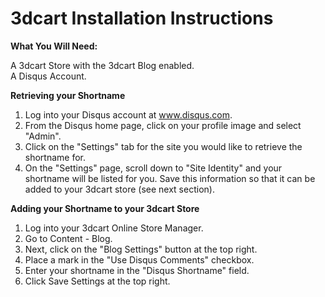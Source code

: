 # 3dcart Installation Instructions

**What You Will Need:**

A 3dcart Store with the 3dcart Blog enabled.  
A Disqus Account.  

**Retrieving your Shortname**
1. Log into your Disqus account at www.disqus.com.  
2. From the Disqus home page, click on your profile image and select "Admin".   
3. Click on the "Settings" tab for the site you would like to retrieve the shortname for.   
4. On the "Settings" page, scroll down to "Site Identity" and your shortname will be listed for you. Save this information so that it can be added to your 3dcart store (see next section).    

**Adding your Shortname to your 3dcart Store**
1. Log into your 3dcart Online Store Manager.  
2. Go to Content - Blog.  
3. Next, click on the "Blog Settings" button at the top right.  
4. Place a mark in the "Use Disqus Comments" checkbox.  
5. Enter your shortname in the "Disqus Shortname" field.   
6. Click Save Settings at the top right.  
 
